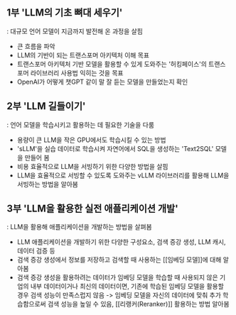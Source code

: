## 1부 'LLM의 기초 뼈대 세우기'
  : 대규모 언어 모델이 지금까지 발전해 온 과정을 살핌
  - 큰 흐름을 파악
  - LLM의 기반이 되는 트랜스포머 아키텍처 이해 목표
  - 트랜스포머 아키텍처 기반 모델을 활용할 수 있게 도와주는 '허킹페이스'의 트랜스포머 라이브러리 사용법 익히는 것을 목표
  - OpenAI가 어떻게 챗GPT 같이 말 잘 듣는 모델을 만들었는지 확인
## 2부 'LLM 길들이기'
  : 언어 모델을 학습시키고 활용하는 데 필요한 기술을 다룸
  - 용량이 큰 LLM을 작은 GPU에서도 학습시킬 수 있는 방법
  - 'sLLM'을 실습 데이터로 학습시켜 자연어에서 SQL을 생성하는 'Text2SQL' 모델을 만들어 봄
  - 비용 효율적으로 LLM을 서빙하기 위한 다양한 방법을 살핌
  - LLM을 효율적으로 서빙할 수 있도록 도와주는 vLLM 라이브러리를 활용해 LLM을 서빙하는 방법을 알아봄
## 3부 'LLM을 활용한 실전 애플리케이션 개발'
  : LLM을 활용해 애플리케이션을 개발하는 방법을 살펴봄
  - LLM 애플리케이션을 개발하기 위한 다양한 구성요소, 검색 증강 생성, LLM 캐시, 데이터 검증 등
  - 검색 증강 생성에서 정보를 저장하고 검색할 때 사용하는 [[임베딩 모델]]에 대해 알아봄
  - 검색 증강 생성을 활용하려는 데이터가 임베딩 모델을 학습할 때 사용되지 않은 기업의 내부 데이터이거나 최신의 데이터이면, 기존에 학습된 임베딩 모델을 활용할 경우 검색 성능이 만족스럽지 않음 -> 임베딩 모델을 자신의 데이터에 맞춰 추가 학습함으로써 검색 성능을 높일 수 있음, [[리랭커(Reranker)]] 활용하는 방법 알아봄
